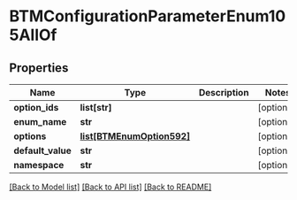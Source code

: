 # BTMConfigurationParameterEnum105AllOf

## Properties
Name | Type | Description | Notes
------------ | ------------- | ------------- | -------------
**option_ids** | **list[str]** |  | [optional] 
**enum_name** | **str** |  | [optional] 
**options** | [**list[BTMEnumOption592]**](BTMEnumOption592.md) |  | [optional] 
**default_value** | **str** |  | [optional] 
**namespace** | **str** |  | [optional] 

[[Back to Model list]](../README.md#documentation-for-models) [[Back to API list]](../README.md#documentation-for-api-endpoints) [[Back to README]](../README.md)



